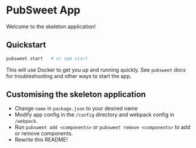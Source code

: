 # PubSweet App

Welcome to the skeleton application!

## Quickstart

```bash
pubsweet start   # or npm start
```

This will use Docker to get you up and running quickly. See `pubsweet` docs for
troubleshooting and other ways to start the app.

## Customising the skeleton application

* Change `name` in `package.json` to your desired name
* Modify app config in the `/config` directory and webpack config in `/webpack`.
* Run `pubsweet add <components>` or `pubsweet remove <components>` to add or
  remove components.
* Rewrite this README!
